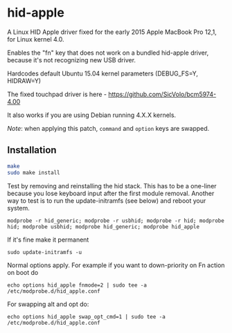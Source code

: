 hid-apple
======================

A Linux HID Apple driver fixed for the early 2015 Apple MacBook Pro 12,1, for
Linux kernel 4.0.

Enables the "fn" key that does not work on a bundled hid-apple driver, because
it's not recognizing new USB driver.

Hardcodes default Ubuntu 15.04 kernel parameters (DEBUG_FS=Y, HIDRAW=Y)

The fixed touchpad driver is here - https://github.com/SicVolo/bcm5974-4.00

It also works if you are using Debian running 4.X.X kernels.

*Note*: when applying this patch, `command` and `option` keys are swapped.

Installation
---------------------

```sh
make
sudo make install
```

Test by removing and reinstalling the hid stack. This has to be a one-liner
because you lose keyboard input after the first module removal. Another way to
test is to run the update-initramfs (see below) and reboot your system.

```
modprobe -r hid_generic; modprobe -r usbhid; modprobe -r hid; modprobe hid; modprobe usbhid; modprobe hid_generic; modprobe hid_apple
```

If it's fine make it permanent
```
sudo update-initramfs -u
```

Normal options apply. For example if you want to down-priority on Fn action on
boot do

```
echo options hid_apple fnmode=2 | sudo tee -a /etc/modprobe.d/hid_apple.conf
```

For swapping alt and opt do:
```
echo options hid_apple swap_opt_cmd=1 | sudo tee -a /etc/modprobe.d/hid_apple.conf
```
